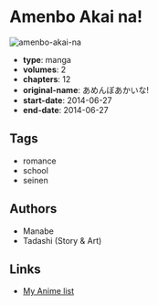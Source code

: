 # Amenbo Akai na!

![amenbo-akai-na](https://cdn.myanimelist.net/images/manga/1/163835.jpg)

-   **type**: manga
-   **volumes**: 2
-   **chapters**: 12
-   **original-name**: あめんぼあかいな!
-   **start-date**: 2014-06-27
-   **end-date**: 2014-06-27

## Tags

-   romance
-   school
-   seinen

## Authors

-   Manabe
-   Tadashi (Story & Art)

## Links

-   [My Anime list](https://myanimelist.net/manga/92936/Amenbo_Akai_na)
